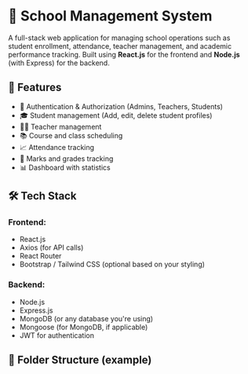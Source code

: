 # 🏫 School Management System

A full-stack web application for managing school operations such as student enrollment, attendance, teacher management, and academic performance tracking. Built using **React.js** for the frontend and **Node.js** (with Express) for the backend.

## 🚀 Features

- 🔐 Authentication & Authorization (Admins, Teachers, Students)
- 🎓 Student management (Add, edit, delete student profiles)
- 🧑‍🏫 Teacher management
- 📚 Course and class scheduling
- 📈 Attendance tracking
- 📝 Marks and grades tracking
- 📊 Dashboard with statistics

## 🛠️ Tech Stack

### Frontend:
- React.js
- Axios (for API calls)
- React Router
- Bootstrap / Tailwind CSS (optional based on your styling)

### Backend:
- Node.js
- Express.js
- MongoDB (or any database you're using)
- Mongoose (for MongoDB, if applicable)
- JWT for authentication

## 📁 Folder Structure (example)



